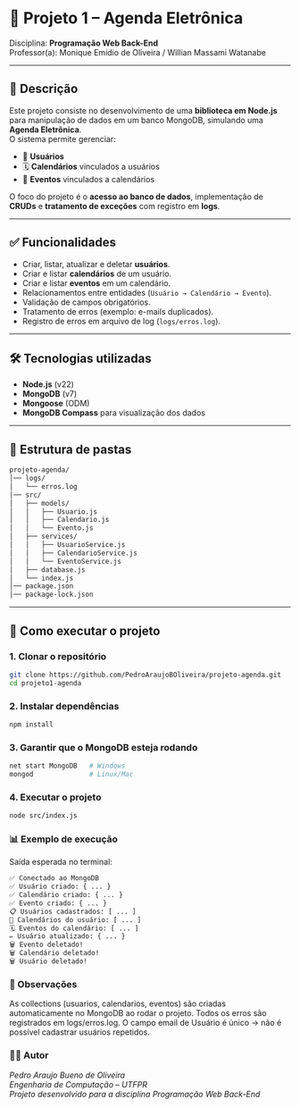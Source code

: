 # 📅 Projeto 1 – Agenda Eletrônica  
Disciplina: **Programação Web Back-End**  
Professor(a): Monique Emídio de Oliveira / Willian Massami Watanabe  

---

## 📖 Descrição
Este projeto consiste no desenvolvimento de uma **biblioteca em Node.js** para manipulação de dados em um banco MongoDB, simulando uma **Agenda Eletrônica**.  
O sistema permite gerenciar:  
- 👤 **Usuários**  
- 🗓️ **Calendários** vinculados a usuários  
- 📌 **Eventos** vinculados a calendários  

O foco do projeto é o **acesso ao banco de dados**, implementação de **CRUDs** e **tratamento de exceções** com registro em **logs**.

---

## ✅ Funcionalidades
- Criar, listar, atualizar e deletar **usuários**.  
- Criar e listar **calendários** de um usuário.  
- Criar e listar **eventos** em um calendário.  
- Relacionamentos entre entidades (`Usuário → Calendário → Evento`).  
- Validação de campos obrigatórios.  
- Tratamento de erros (exemplo: e-mails duplicados).  
- Registro de erros em arquivo de log (`logs/erros.log`).  

---

## 🛠️ Tecnologias utilizadas
- **Node.js** (v22)  
- **MongoDB** (v7)  
- **Mongoose** (ODM)  
- **MongoDB Compass** para visualização dos dados  

---

## 📂 Estrutura de pastas
```bash
projeto-agenda/
│── logs/
│   └── erros.log
│── src/
│   ├── models/
│   │   ├── Usuario.js
│   │   ├── Calendario.js
│   │   └── Evento.js
│   ├── services/
│   │   ├── UsuarioService.js
│   │   ├── CalendarioService.js
│   │   └── EventoService.js
│   ├── database.js
│   └── index.js
│── package.json
│── package-lock.json
```
---

## 🚀 Como executar o projeto

### 1. Clonar o repositório
```bash
git clone https://github.com/PedroAraujoBOliveira/projeto-agenda.git
cd projeto1-agenda
```

### 2. Instalar dependências
```bash
npm install
```

### 3. Garantir que o MongoDB esteja rodando
```bash
net start MongoDB   # Windows
mongod              # Linux/Mac
```

### 4. Executar o projeto
```bash
node src/index.js
```

### 📊 Exemplo de execução

Saída esperada no terminal:

```bash
✅ Conectado ao MongoDB
✅ Usuário criado: { ... }
✅ Calendário criado: { ... }
✅ Evento criado: { ... }
📋 Usuários cadastrados: [ ... ]
📅 Calendários do usuário: [ ... ]
🗓️ Eventos do calendário: [ ... ]
✏️ Usuário atualizado: { ... }
🗑️ Evento deletado!
🗑️ Calendário deletado!
🗑️ Usuário deletado!
```

### 📌 Observações
As collections (usuarios, calendarios, eventos) são criadas automaticamente no MongoDB ao rodar o projeto.
Todos os erros são registrados em logs/erros.log.
O campo email de Usuário é único → não é possível cadastrar usuários repetidos.

### 👨‍💻 Autor
*Pedro Araujo Bueno de Oliveira* <br> *Engenharia de Computação – UTFPR* <br> *Projeto desenvolvido para a disciplina Programação Web Back-End*
